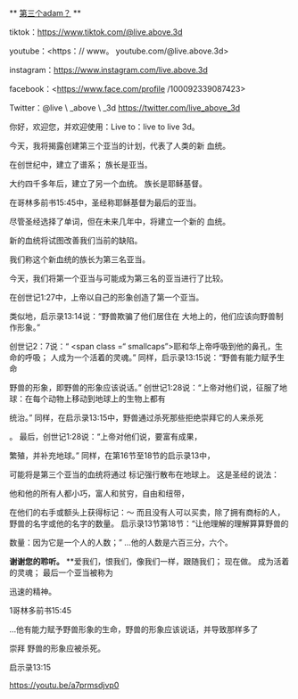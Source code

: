 ** <u>第三个adam？</u> **

tiktok：<https://www.tiktok.com/@live.above.3d>

youtube：<https：// www。 youtube.com/@live.above.3d>

instagram：<https://www.instagram.com/live.above.3d>

 facebook：<https://www.face.com/profile /100092339087423>

Twitter：@live \ _above \ _3d <https://twitter.com/live_above_3d>

你好，欢迎您，并欢迎使用：Live to：live to live 3d。

今天，我将揭露创建第三个亚当的计划，代表了人类的新
血统。

在创世纪中，建立了谱系； 族长是亚当。

大约四千多年后，建立了另一个血统。
族长是耶稣基督。

在哥林多前书15:45中，圣经称耶稣基督为最后的亚当。

尽管圣经选择了单词，但在未来几年中，将建立一个新的
血统。

新的血统将试图改善我们当前的缺陷。

我们称这个新血统的族长为第三名亚当。

今天，我们将第一个亚当与可能成为第三名的亚当进行了比较。

在创世记1:27中，上帝以自己的形象创造了第一个亚当。

类似地，启示录13:14说：“野兽欺骗了他们居住在
大地上的，他们应该向野兽制作形象。”

创世记2：7说：“ <span class =“ smallcaps”>耶和华</span>上帝呼吸到他的鼻孔，生命的呼吸； 人成为一个活着的灵魂。”
同样，启示录13:15说：“野兽有能力赋予生命

野兽的形象，即野兽的形象应该说话。”
创世记1:28说：“上帝对他们说，征服了地球：在每个动物上移动到地球上的生物上都有

统治。”
同样，在启示录13:15中，野兽通过杀死那些拒绝崇拜它的人来杀死

。
最后，创世记1:28说：“上帝对他们说，要富有成果，

繁殖，并补充地球。”
同样，在第16节至18节的启示录13中，

可能将是第三个亚当的血统将通过
标记强行散布在地球上。
这是圣经的说法：

他和他的所有人都小巧，富人和贫穷，自由和纽带，

在他们的右手或额头上获得标记：〜 而且没有人可以买卖，除了拥有商标的人，野兽的名字或他的名字的数量。
启示录13节第18节：“让他理解的理解算算野兽的

数量：因为它是一个人的人数；”
…他的人数是六百三分，六个。

**谢谢您的聆听。**
**爱我们，恨我们，像我们一样，跟随我们； 现在做。 成为活着的灵魂； 最后一个亚当被称为

迅速的精神。

1哥林多前书15:45

…他有能力赋予野兽形象的生命，野兽的形象应该说话，并导致那样多了

崇拜 野兽的形象应被杀死。

启示录13:15

<https://youtu.be/a7prmsdjvp0>




